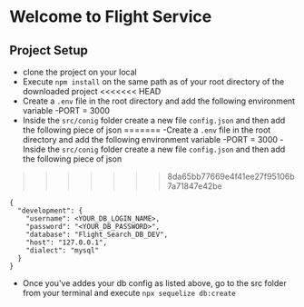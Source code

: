 # Welcome to Flight Service

## Project Setup
- clone the project on your local
- Execute `npm install` on the same path as of your root directory of the downloaded project
<<<<<<< HEAD
- Create a `.env` file in the root directory and add the following environment variable
   -PORT = 3000
- Inside the `src/conig` folder create a new file `config.json` and then add the following piece of json
=======
-Create a `.env` file in the root directory and add the following environment variable
   -PORT = 3000
-Inside the `src/conig` folder create a new file `config.json` and then add the following piece of json
>>>>>>> 8da65bb77669e4f41ee27f95106b7a71847e42be

```````````
{
  "development": {
    "username": <YOUR_DB_LOGIN_NAME>,
    "password": "<YOUR_DB_PASSWORD>",
    "database": "Flight_Search_DB_DEV",
    "host": "127.0.0.1",
    "dialect": "mysql"
  }
}
```````````
- Once you've addes your db config as listed above, go to the src folder from your terminal and execute `npx sequelize db:create`

`````````````````````````
